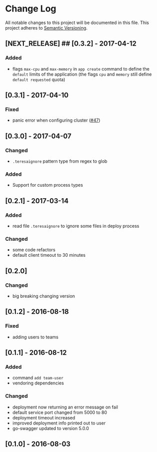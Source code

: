 # Change Log
All notable changes to this project will be documented in this file.
This project adheres to [Semantic Versioning](http://semver.org/).

## [NEXT_RELEASE] ## [0.3.2] - 2017-04-12
### Added
- flags `max-cpu` and `max-memory` in `app create` command to define the `default` limits of the application
(the flags `cpu` and `memory` still define `default requested` quota)

## [0.3.1] - 2017-04-10
### Fixed
- panic error when configuring cluster ([#47](https://github.com/luizalabs/teresa-cli/issues/47))

## [0.3.0] - 2017-04-07
### Changed
- `.teresaignore` pattern type from regex to glob

### Added
- Support for custom process types

## [0.2.1] - 2017-03-14
### Added
- read file `.teresaignore` to ignore some files in deploy process

### Changed
- some code refactors
- default client timeout to 30 minutes

## [0.2.0]
### Changed
- big breaking changing version

## [0.1.2] - 2016-08-18
### Fixed
- adding users to teams

## [0.1.1] - 2016-08-12
### Added
- command `add team-user`
- vendoring dependencies

### Changed
- deployment now returning an error message on fail
- default service port changed from 5000 to 80
- deployment timeout increased
- improved deployment info printed out to user
- go-swagger updated to version 5.0.0

## [0.1.0] - 2016-08-03

